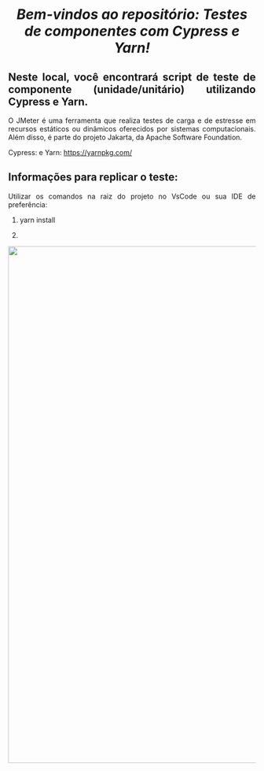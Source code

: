 <span align="center">

#  *Bem-vindos ao repositório: Testes de componentes com Cypress e Yarn!*

</span>

<span align="justify">

## Neste local, você encontrará script de teste de componente (unidade/unitário) utilizando Cypress e Yarn.

O JMeter é uma ferramenta que realiza testes de carga e de estresse em recursos estáticos ou dinâmicos oferecidos por sistemas computacionais. Além disso, é parte do projeto Jakarta, da Apache Software Foundation.

Cypress:  e Yarn: https://yarnpkg.com/

## Informações para replicar o teste:

Utilizar os comandos na raiz do projeto no VsCode ou sua IDE de preferência:

1. yarn install

2. 


</span>

<div align="center">
<img src="https://www.bram.us/wordpress/wp-content/uploads/2016/10/yarn-kitten-full.png" width="1050px" />
</div>
